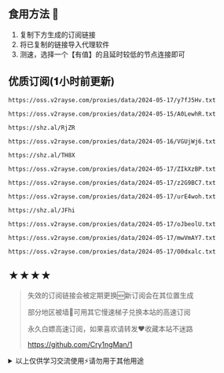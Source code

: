## 食用方法 🍖
1. 复制下方生成的订阅链接
2. 将已复制的链接导入代理软件
3. 测速，选择一个【有值】的且延时较低的节点连接即可

## 优质订阅(𝟏小时前更新)
```
https://oss.v2rayse.com/proxies/data/2024-05-17/y7fJ5Hv.txt
```
```
https://oss.v2rayse.com/proxies/data/2024-05-15/A0LewhR.txt
```
```
https://shz.al/RjZR
```
```
https://oss.v2rayse.com/proxies/data/2024-05-16/VGUjWj6.txt
```
```
https://shz.al/TH8X
```
```
https://oss.v2rayse.com/proxies/data/2024-05-17/ZIkXzBP.txt
```
```
https://oss.v2rayse.com/proxies/data/2024-05-17/z2G9BC7.txt
```
```
https://oss.v2rayse.com/proxies/data/2024-05-17/urE4woh.txt
```
```
https://shz.al/JFhi
```
```
https://oss.v2rayse.com/proxies/data/2024-05-17/oJbeolU.txt
```
```
https://oss.v2rayse.com/proxies/data/2024-05-17/mwVmAY7.txt
```
```
https://oss.v2rayse.com/proxies/data/2024-05-17/O0dxalc.txt
```

## ★★★★
> 失效的订阅链接会被定期更换🆕新订阅会在其位置生成
> 
> 部分地区被墙🚫可用其它慢速梯子兑换本站的高速订阅
>
> 永久白嫖高速订阅，如果喜欢请转发❤️收藏本站不迷路
>
> https://github.com/Cry1ngMan/1

<details>
<summary>以上仅供学习交流使用⚡️请勿用于其他用途</summary>

[![Stargazers over time](https://starchart.cc/Cry1ngMan/1.svg)](https://starchart.cc/Cry1ngMan/1)
[![GitHub stars](https://img.shields.io/github/stars/Cry1ngMan/1.svg?style=social&label=Stars)](https://github.com/Cry1ngMan/1/stargazers)
<img src="https://komarev.com/ghpvc/?username=Cry1ngMan&label=Views&color=0e75b6&style=flat" alt="访问量统计" />
</details>
